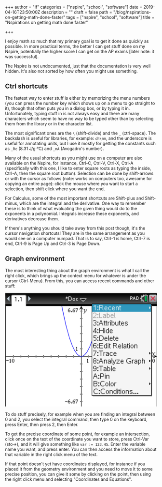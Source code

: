 +++
author = "lf"
categories = ["nspire", "school", "software"]
date = 2019-04-16T23:50:00Z
description = ""
draft = false
path = "/blog/nspirations-on-getting-math-done-faster"
tags = ["nspire", "school", "software"]
title = "Nspirations on getting math done faster"

+++

I enjoy math so much that my primary goal is to get it done as quickly as possible. In more practical terms, the better I can get stuff done on my Nspire, potentially the higher score I can get on the AP exams \[later note: it was successful\]. <!-- excerpt -->

The Nspire is not *un*documented, just that the documentation is very well hidden. It's also not sorted by how often you might use something.

## Ctrl shortcuts
The fastest way to enter stuff is either by memorizing the menu numbers (you can press the number key which shows up on a menu to go straight to it), though that often puts you in a dialog box, or by typing it in. Unfortunately, typing stuff in is not always easy and there are many characters which seem to have no way to be typed other than by selecting them from the library or in the character list.

The most significant ones are the `\` (shift-divide) and the `_` (ctrl-space). The backslash is useful for libraries, for example: `ch\mm`, and the underscore is useful for annotating units, but I use it mostly for getting the constants such as `_Rc` (8.31 J/g·°C) and `_nA` (Avogadro's number).

Many of the usual shortcuts as you might use on a computer are also available on the Nspire, for instance, Ctrl-C, Ctrl-V, Ctrl-X, Ctrl-A (specifically with this one, I like to enter square roots as typing the inside, Ctrl-A, then the square root button). Selection can be done by shift-arrows or with the cursor as follows (note: works on computers too, awesome for copying an entire page): click the mouse where you want to start a selection, then shift click where you want the end.

For Calculus, some of the most important shortcuts are Shift-plus and Shift-minus, which are the integral and the derivative. One way to remember these is to think of what evaluating the given thing would do to the exponents in a polynomial. Integrals increase these exponents, and derivatives decrease them.

If there's anything you should take away from this post though, it's the cursor navigation shortcuts! They are in the same arrangement as you would see on a computer numpad. That is to say, Ctrl-1 is home, Ctrl-7 is end, Ctrl-9 is Page Up and Ctrl-3 is Page Down.

## Graph environment
The most interesting thing about the graph environment is what I call the right click, which brings up the context menu for whatever is under the cursor (Ctrl-Menu). From this, you can access recent commands and other stuff:

![Annotation-2019-04-16-172723](../images/Annotation-2019-04-16-172723.png)

To do stuff precisely, for example when you are finding an integral between 0 and 2, you select the integral command, then type 0 on the keyboard, press Enter, then press 2, then Enter.

To get the precise coordinate of some point, for example an intersection, click once on the text of the coordinate you want to store, press Ctrl-Var (sto->), and it will give something like `var := 123.45`. Enter the variable name you want, and press enter. You can then access the information about that variable in the right click menu of the text.

If that point doesn't yet have coordinates displayed, for instance if you placed it from the geometry environment and you need to move it to some precise position, you can give it some by clicking on the point, then using the right click menu and selecting "Coordinates and Equations".


